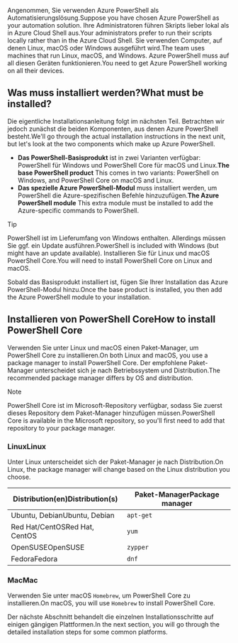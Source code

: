 <span data-ttu-id="9f88c-101">Angenommen, Sie verwenden Azure PowerShell als Automatisierungslösung.</span><span class="sxs-lookup"><span data-stu-id="9f88c-101">Suppose you have chosen Azure PowerShell as your automation solution.</span></span> <span data-ttu-id="9f88c-102">Ihre Administratoren führen Skripts lieber lokal als in Azure Cloud Shell aus.</span><span class="sxs-lookup"><span data-stu-id="9f88c-102">Your administrators prefer to run their scripts locally rather than in the Azure Cloud Shell.</span></span> <span data-ttu-id="9f88c-103">Sie verwenden Computer, auf denen Linux, macOS oder Windows ausgeführt wird.</span><span class="sxs-lookup"><span data-stu-id="9f88c-103">The team uses machines that run Linux, macOS, and Windows.</span></span> <span data-ttu-id="9f88c-104">Azure PowerShell muss auf all diesen Geräten funktionieren.</span><span class="sxs-lookup"><span data-stu-id="9f88c-104">You need to get Azure PowerShell working on all their devices.</span></span> 

## <a name="what-must-be-installed"></a><span data-ttu-id="9f88c-105">Was muss installiert werden?</span><span class="sxs-lookup"><span data-stu-id="9f88c-105">What must be installed?</span></span>
<span data-ttu-id="9f88c-106">Die eigentliche Installationsanleitung folgt im nächsten Teil. Betrachten wir jedoch zunächst die beiden Komponenten, aus denen Azure PowerShell besteht.</span><span class="sxs-lookup"><span data-stu-id="9f88c-106">We'll go through the actual installation instructions in the next unit, but let's look at the two components which make up Azure PowerShell.</span></span>

- <span data-ttu-id="9f88c-107">**Das PowerShell-Basisprodukt** ist in zwei Varianten verfügbar: PowerShell für Windows und PowerShell Core für macOS und Linux.</span><span class="sxs-lookup"><span data-stu-id="9f88c-107">**The base PowerShell product** This comes in two variants: PowerShell on Windows, and PowerShell Core on macOS and Linux.</span></span>
- <span data-ttu-id="9f88c-108">**Das spezielle Azure PowerShell-Modul** muss installiert werden, um PowerShell die Azure-spezifischen Befehle hinzuzufügen.</span><span class="sxs-lookup"><span data-stu-id="9f88c-108">**The Azure PowerShell module** This extra module must be installed to add the Azure-specific commands to PowerShell.</span></span>

> [!TIP]
> <span data-ttu-id="9f88c-109">PowerShell ist im Lieferumfang von Windows enthalten. Allerdings müssen Sie ggf. ein Update ausführen.</span><span class="sxs-lookup"><span data-stu-id="9f88c-109">PowerShell is included with Windows (but might have an update available).</span></span> <span data-ttu-id="9f88c-110">Installieren Sie für Linux und macOS PowerShell Core.</span><span class="sxs-lookup"><span data-stu-id="9f88c-110">You will need to install PowerShell Core on Linux and macOS.</span></span>

<span data-ttu-id="9f88c-111">Sobald das Basisprodukt installiert ist, fügen Sie Ihrer Installation das Azure PowerShell-Modul hinzu.</span><span class="sxs-lookup"><span data-stu-id="9f88c-111">Once the base product is installed, you then add the Azure PowerShell module to your installation.</span></span>

## <a name="how-to-install-powershell-core"></a><span data-ttu-id="9f88c-112">Installieren von PowerShell Core</span><span class="sxs-lookup"><span data-stu-id="9f88c-112">How to install PowerShell Core</span></span>
<span data-ttu-id="9f88c-113">Verwenden Sie unter Linux und macOS einen Paket-Manager, um PowerShell Core zu installieren.</span><span class="sxs-lookup"><span data-stu-id="9f88c-113">On both Linux and macOS, you use a package manager to install PowerShell Core.</span></span> <span data-ttu-id="9f88c-114">Der empfohlene Paket-Manager unterscheidet sich je nach Betriebssystem und Distribution.</span><span class="sxs-lookup"><span data-stu-id="9f88c-114">The recommended package manager differs by OS and distribution.</span></span>

> [!NOTE]
> <span data-ttu-id="9f88c-115">PowerShell Core ist im Microsoft-Repository verfügbar, sodass Sie zuerst dieses Repository dem Paket-Manager hinzufügen müssen.</span><span class="sxs-lookup"><span data-stu-id="9f88c-115">PowerShell Core is available in the Microsoft repository, so you'll first need to add that repository to your package manager.</span></span>

### <a name="linux"></a><span data-ttu-id="9f88c-116">Linux</span><span class="sxs-lookup"><span data-stu-id="9f88c-116">Linux</span></span>
<span data-ttu-id="9f88c-117">Unter Linux unterscheidet sich der Paket-Manager je nach Distribution.</span><span class="sxs-lookup"><span data-stu-id="9f88c-117">On Linux, the package manager will change based on the Linux distribution you choose.</span></span>

| <span data-ttu-id="9f88c-118">Distribution(en)</span><span class="sxs-lookup"><span data-stu-id="9f88c-118">Distribution(s)</span></span>  | <span data-ttu-id="9f88c-119">Paket-Manager</span><span class="sxs-lookup"><span data-stu-id="9f88c-119">Package manager</span></span> |
|------------------|-----------------|
| <span data-ttu-id="9f88c-120">Ubuntu, Debian</span><span class="sxs-lookup"><span data-stu-id="9f88c-120">Ubuntu, Debian</span></span>   | `apt-get`       |
| <span data-ttu-id="9f88c-121">Red Hat/CentOS</span><span class="sxs-lookup"><span data-stu-id="9f88c-121">Red Hat, CentOS</span></span>  | `yum`           |
| <span data-ttu-id="9f88c-122">OpenSUSE</span><span class="sxs-lookup"><span data-stu-id="9f88c-122">OpenSUSE</span></span>         | `zypper`        |
| <span data-ttu-id="9f88c-123">Fedora</span><span class="sxs-lookup"><span data-stu-id="9f88c-123">Fedora</span></span>           | `dnf`           |

### <a name="mac"></a><span data-ttu-id="9f88c-124">Mac</span><span class="sxs-lookup"><span data-stu-id="9f88c-124">Mac</span></span>
<span data-ttu-id="9f88c-125">Verwenden Sie unter macOS `Homebrew`, um PowerShell Core zu installieren.</span><span class="sxs-lookup"><span data-stu-id="9f88c-125">On macOS, you will use `Homebrew` to install PowerShell Core.</span></span>

<span data-ttu-id="9f88c-126">Der nächste Abschnitt behandelt die einzelnen Installationsschritte auf einigen gängigen Plattformen.</span><span class="sxs-lookup"><span data-stu-id="9f88c-126">In the next section, you will go through the detailed installation steps for some common platforms.</span></span>